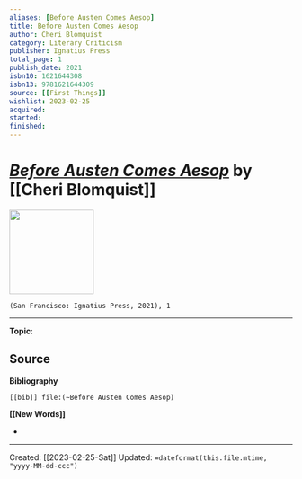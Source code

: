 ```yaml
---
aliases: [Before Austen Comes Aesop]
title: Before Austen Comes Aesop
author: Cheri Blomquist
category: Literary Criticism
publisher: Ignatius Press
total_page: 1
publish_date: 2021
isbn10: 1621644308
isbn13: 9781621644309
source: [[First Things]]
wishlist: 2023-02-25
acquired: 
started: 
finished: 
---
```

# *[Before Austen Comes Aesop]()* by [[Cheri Blomquist]]

<img src="http://books.google.com/books/content?id=ZdMoEAAAQBAJ&printsec=frontcover&img=1&zoom=1&source=gbs_api" width=150>

`(San Francisco: Ignatius Press, 2021), 1`



--- 
**Topic**: 

**Source**
- 

**Bibliography**

```query
[[bib]] file:(~Before Austen Comes Aesop)
```
 

**[[New Words]]**

- 

---
Created: [[2023-02-25-Sat]]
Updated: `=dateformat(this.file.mtime, "yyyy-MM-dd-ccc")`